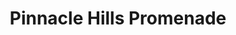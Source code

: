 ---
title: "Pinnacle Hills Promenade"
url: /rogers/pinnacle-hills-promenade-promenade-boulevard/
shop: Einkaufszentrum
---